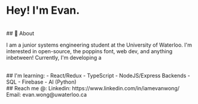 # Hey! I'm Evan.

<br>
## 🙌 About 

I am a junior systems engineering student at the University of Waterloo. I'm interested in open-source, the poppins font, web dev, and anything inbetween! Currently, I'm developing a

<br>
## I'm learning:
- React/Redux
- TypeScript
- NodeJS/Express Backends
- SQL
- Firebase 
- AI (Python)

<br>
## Reach me @:
Linkedin: https://www.linkedin.com/in/iamevanwong/
Email: evan.wong@uwaterloo.ca
